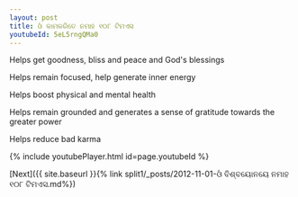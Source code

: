 ```yaml
---
layout: post
title: ଓଁ କାମକରିତେ ନମାହ ୧୦୮ ଟିମଏସ
youtubeId: 5eL5rngQMa0
---
```

 
 
Helps get goodness, bliss and peace and God's blessings
 
Helps remain focused, help generate inner energy 
 
Helps boost physical and mental health 
 
Helps remain grounded and generates a sense of gratitude towards the greater power 
 
Helps reduce bad karma
 
 
 
 


{% include youtubePlayer.html id=page.youtubeId %}
 
[Next]({{ site.baseurl }}{% link  split1/_posts/2012-11-01-ଓଁ ବିଶ୍ବୟୋନୟେ ନମାହ ୧୦୮ ଟିମଏସ.md%})
 
